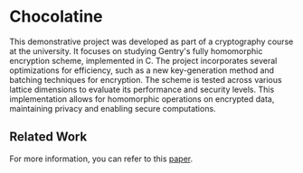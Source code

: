# Chocolatine

This demonstrative project was developed as part of a cryptography course at the university. It focuses on studying Gentry's fully homomorphic encryption scheme, implemented in C. The project incorporates several optimizations for efficiency, such as a new key-generation method and batching techniques for encryption. The scheme is tested across various lattice dimensions to evaluate its performance and security levels. This implementation allows for homomorphic operations on encrypted data, maintaining privacy and enabling secure computations.

## Related Work

For more information, you can refer to this [paper](https://eprint.iacr.org/2010/520).
